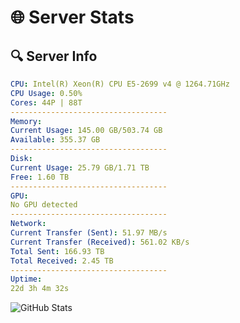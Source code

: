 # 🌐 Server Stats
## 🔍 Server Info
```yaml
CPU: Intel(R) Xeon(R) CPU E5-2699 v4 @ 1264.71GHz
CPU Usage: 0.50%
Cores: 44P | 88T
-----------------------------------
Memory:
Current Usage: 145.00 GB/503.74 GB
Available: 355.37 GB
-----------------------------------
Disk:
Current Usage: 25.79 GB/1.71 TB
Free: 1.60 TB
-----------------------------------
GPU:
No GPU detected
-----------------------------------
Network:
Current Transfer (Sent): 51.97 MB/s
Current Transfer (Received): 561.02 KB/s
Total Sent: 166.93 TB
Total Received: 2.45 TB
-----------------------------------
Uptime:
22d 3h 4m 32s
```
![GitHub Stats](https://img.shields.io/badge/Updated-2025-03-02_01:47:50-blue)